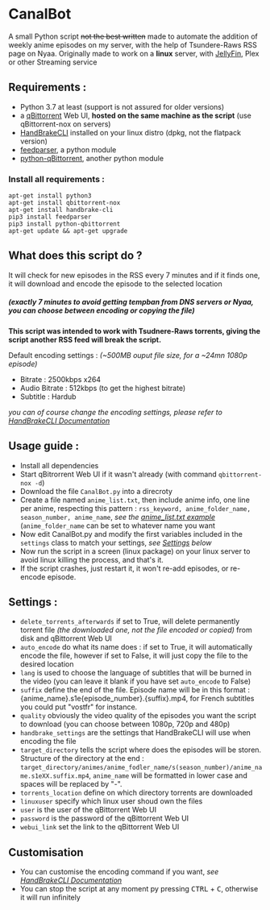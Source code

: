 # CanalBot
A small Python script ~~not the best written~~ made to automate the addition of weekly anime episodes on my server, with the help of Tsundere-Raws RSS page on Nyaa.
Originally made to work on a **linux** server, with [JellyFin](https://github.com/jellyfin/jellyfin), Plex or other Streaming service

## Requirements :
- Python 3.7 at least (support is not assured for older versions)
- a [qBittorrent](https://github.com/qbittorrent/qBittorrent) Web UI, **hosted on the same machine as the script** (use qBittorrent-nox on servers)
- [HandBrakeCLI](https://github.com/HandBrake/HandBrake) installed on your linux distro (dpkg, not the flatpack version)
- [feedparser](https://github.com/kurtmckee/feedparser), a python module
- [python-qBittorrent](https://github.com/v1k45/python-qBittorrent), another python module

### Install all requirements :
```
apt-get install python3
apt-get install qbittorrent-nox
apt-get install handbrake-cli
pip3 install feedparser
pip3 install python-qbittorrent
apt-get update && apt-get upgrade
```

## What does this script do ?
It will check for new episodes in the RSS every 7 minutes and if it finds one, it will download and encode the episode to the selected location
##### (exactly 7 minutes to avoid getting tempban from DNS servers or Nyaa, you can choose between encoding or copying the file)

**This script was intended to work with Tsudnere-Raws torrents, giving the script another RSS feed will break the script.**

Default encoding settings : *(~500MB ouput file size, for a ~24mn 1080p episode)*
- Bitrate : 2500kbps x264
- Audio Bitrate : 512kbps (to get the highest bitrate)
- Subtitle : Hardub

*you can of course change the encoding settings, please refer to [HandBrakeCLI Documentation](https://handbrake.fr/docs/en/latest/cli/cli-options.html)*

## Usage guide :
- Install all dependencies
- Start qBitrorrent Web UI if it wasn't already (with command `qbittorrent-nox -d`)
- Download the file `CanalBot.py` into a direcroty
- Create a file named `anime_list.txt`, then include anime info, one line per anime, respecting this pattern : `rss_keyword, anime_folder_name, season_number, anime_name`, *see the [anime_list.txt example](https://github.com/YazZHh/CanalBot/blob/main/anime_list.txt)* (`anime_folder_name` can be set to whatever name you want
- Now edit CanalBot.py and modify the first variables included in the `settings` class to match your settings, *see [Settings](#settings- ) below*
- Now run the script in a screen (linux package) on your linux server to avoid linux killing the process, and that's it.
- If the script crashes, just restart it, it won't re-add episodes, or re-encode episode.

## Settings :
* `delete_torrents_afterwards` if set to True, will delete permanently torrent file *(the downloaded one, not the file encoded or copied)* from disk and qBittorrent Web UI
* `auto_encode` do what its name does : if set to True, it will automatically encode the file, however if set to False, it will just copy the file to the desired location
* `lang` is used to choose the language of subtitles that will be burned in the video (you can leave it blank if you have set `auto_encode` to False)
* `suffix` define the end of the file. Episode name will be in this format : {anime_name}.s1e{episode_number}.{suffix}.mp4, for French subtitles you could put "vostfr" for instance.
* `quality` obviously the video quality of the episodes you want the script to download (you can choose between 1080p, 720p and 480p)
* `handbrake_settings` are the settings that HandBrakeCLI will use when encoding the file
* `target_directory` tells the script where does the episodes will be storen. Structure of the directory at the end : `target_directory/animes/anime_fodler_name/s(season_number)/anime_name.s1eXX.suffix.mp4`, `anime_name` will be formatted in lower case and spaces will be replaced by "-".
* `torrents_location` define on which directory torrents are downloaded
* `linuxuser` specify which linux user shoud own the files
* `user` is the user of the qBittorrent Web UI
* `password` is the password of the qBittorrent Web UI
* `webui_link` set the link to the qBittorrent Web UI

## Customisation
- You can customise the encoding command if you want, *see [HandBrakeCLI Documentation](https://handbrake.fr/docs/en/latest/cli/cli-options.html)*
- You can stop the script at any moment py pressing <kbd>CTRL</kbd> + <kbd>C</kbd>, otherwise it will run infinitely
